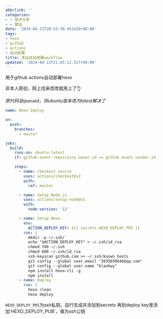 ```yaml
---
abbrlink: ''
categories:
- - 技术分享
- - 建站
date: '2024-04-13T20:25:30.452420+08:00'
tags:
- hexo
- github
- actions
- 自动部署
title: 本站自动部署workflow
updated: '2024-04-13T21:05:12.527+08:00'
---
```

用于github actions自动部署hexo

非本人原创，网上找来改改就用上了👌 

*原代码会queued，将ubuntu版本改为latest解决了*

```yaml
name: Hexo Deploy

on:
  push:
    branches:
      - master

jobs:
  build:
    runs-on: ubuntu-latest
    if: github.event.repository.owner.id == github.event.sender.id

    steps:
      - name: Checkout source
        uses: actions/checkout@v2
        with:
          ref: master

      - name: Setup Node.js
        uses: actions/setup-node@v1
        with:
          node-version: '12'

      - name: Setup Hexo
        env:
          ACTION_DEPLOY_KEY: ${{ secrets.HEXO_DEPLOY_PRI }}
        run: |
          mkdir -p ~/.ssh/
          echo "$ACTION_DEPLOY_KEY" > ~/.ssh/id_rsa
          chmod 700 ~/.ssh
          chmod 600 ~/.ssh/id_rsa
          ssh-keyscan github.com >> ~/.ssh/known_hosts
          git config --global user.email "2035650646@qq.com"
          git config --global user.name "blankwy"
          npm install hexo-cli -g
          npm install
      - name: Deploy
        run: |
          hexo clean
          hexo deploy

```

`HEXO_DEPLOY_PRI`为ssh私钥，自行生成并添加到secrets
再到deploy key里添加'HEXO_DEPLOY_PUB'，值为ssh公钥
